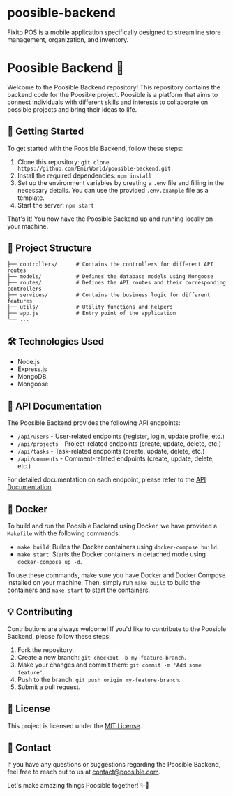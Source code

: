 # poosible-backend
Fixito POS is a mobile application specifically designed to streamline store management, organization, and inventory.
# Poosible Backend 🌟

Welcome to the Poosible Backend repository! This repository contains the backend code for the Poosible project. Poosible is a platform that aims to connect individuals with different skills and interests to collaborate on possible projects and bring their ideas to life.

## 🚀 Getting Started

To get started with the Poosible Backend, follow these steps:

1. Clone this repository: `git clone https://github.com/EmirWorld/poosible-backend.git`
2. Install the required dependencies: `npm install`
3. Set up the environment variables by creating a `.env` file and filling in the necessary details. You can use the provided `.env.example` file as a template.
4. Start the server: `npm start`

That's it! You now have the Poosible Backend up and running locally on your machine.

## 📁 Project Structure

```
├── controllers/      # Contains the controllers for different API routes
├── models/           # Defines the database models using Mongoose
├── routes/           # Defines the API routes and their corresponding controllers
├── services/         # Contains the business logic for different features
├── utils/            # Utility functions and helpers
├── app.js            # Entry point of the application
└── ...
```

## 🛠️ Technologies Used

- Node.js
- Express.js
- MongoDB
- Mongoose

## 📝 API Documentation

The Poosible Backend provides the following API endpoints:

- `/api/users` - User-related endpoints (register, login, update profile, etc.)
- `/api/projects` - Project-related endpoints (create, update, delete, etc.)
- `/api/tasks` - Task-related endpoints (create, update, delete, etc.)
- `/api/comments` - Comment-related endpoints (create, update, delete, etc.)

For detailed documentation on each endpoint, please refer to the [API Documentation](API_DOCUMENTATION.md).

## 🐳 Docker

To build and run the Poosible Backend using Docker, we have provided a `Makefile` with the following commands:

- `make build`: Builds the Docker containers using `docker-compose build`.
- `make start`: Starts the Docker containers in detached mode using `docker-compose up -d`.

To use these commands, make sure you have Docker and Docker Compose installed on your machine. Then, simply run `make build` to build the containers and `make start` to start the containers.

## 💡 Contributing

Contributions are always welcome! If you'd like to contribute to the Poosible Backend, please follow these steps:

1. Fork the repository.
2. Create a new branch: `git checkout -b my-feature-branch`.
3. Make your changes and commit them: `git commit -m 'Add some feature'`.
4. Push to the branch: `git push origin my-feature-branch`.
5. Submit a pull request.

## 📄 License

This project is licensed under the [MIT License](LICENSE).

## 📧 Contact

If you have any questions or suggestions regarding the Poosible Backend, feel free to reach out to us at [contact@poosible.com](mailto:emirkovacevic@protonmail.com).

Let's make amazing things Poosible together! ✨🙌
